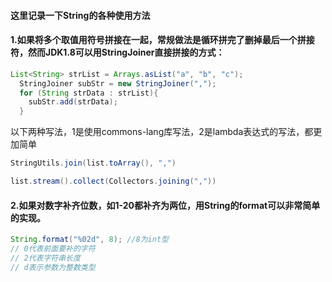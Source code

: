 #### 这里记录一下String的各种使用方法

#### 1.如果将多个取值用符号拼接在一起，常规做法是循环拼完了删掉最后一个拼接符，然而JDK1.8可以用StringJoiner直接拼接的方式：
```java
List<String> strList = Arrays.asList("a", "b", "c");
  StringJoiner subStr = new StringJoiner(",");
  for (String strData : strList){
    subStr.add(strData);
  }
```
以下两种写法，1是使用commons-lang库写法，2是lambda表达式的写法，都更加简单
```java
StringUtils.join(list.toArray(), ",")

list.stream().collect(Collectors.joining(","))

```


#### 2.如果对数字补齐位数，如1-20都补齐为两位，用String的format可以非常简单的实现。
```java
String.format("%02d", 8); //8为int型 
// 0代表前面要补的字符 
// 2代表字符串长度 
// d表示参数为整数类型
```
